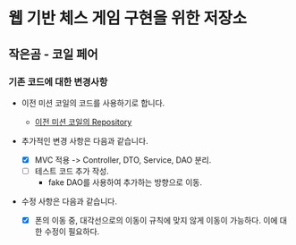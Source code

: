 # 웹 기반 체스 게임 구현을 위한 저장소
## 작은곰 - 코일 페어
### 기존 코드에 대한 변경사항

- 이전 미션 코일의 코드를 사용하기로 합니다.

    - [이전 미션 코일의 Repository](https://github.com/slowcoyle/java-chess)
- 추가적인 변경 사항은 다음과 같습니다.
    
    - [x] MVC 적용 -> Controller, DTO, Service, DAO 분리.
    - [ ] 테스트 코드 추가 작성.
        - fake DAO를 사용하여 추가하는 방향으로 이동.

- 수정 사항은 다음과 같습니다.

    - [x] 폰의 이동 중, 대각선으로의 이동이 규칙에 맞지 않게 이동이 가능하다. 이에 대한 수정이 필요하다.